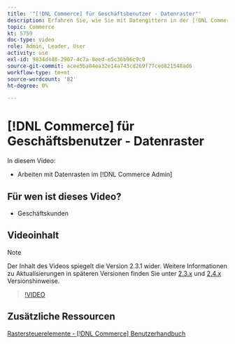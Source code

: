 ```yaml
---
title: '"[!DNL Commerce] für Geschäftsbenutzer - Datenraster"'
description: Erfahren Sie, wie Sie mit Datengittern in der [!DNL Commerce Admin].
topic: Commerce
kt: 5759
doc-type: video
role: Admin, Leader, User
activity: use
exl-id: 9834d448-2907-4c7a-8eed-e5c36b96c9c9
source-git-commit: acee5ba84ea32e14a743cd269f77ced821548ad6
workflow-type: tm+mt
source-wordcount: '82'
ht-degree: 0%

---
```


# [!DNL Commerce] für Geschäftsbenutzer - Datenraster

In diesem Video:

- Arbeiten mit Datenrasten im [!DNL Commerce Admin]

## Für wen ist dieses Video?

- Geschäftskunden

## Videoinhalt

>[!NOTE]
>
>Der Inhalt des Videos spiegelt die Version 2.3.1 wider. Weitere Informationen zu Aktualisierungen in späteren Versionen finden Sie unter [ 2.3.x](https://devdocs.magento.com/guides/v2.3/release-notes/bk-release-notes.html) und [2.4.x](https://devdocs.magento.com/guides/v2.4/release-notes/bk-release-notes.html) Versionshinweise.

>[!VIDEO](https://video.tv.adobe.com/v/35960?quality=12&learn=on)

## Zusätzliche Ressourcen

[Rastersteuerelemente - [!DNL Commerce] Benutzerhandbuch](https://docs.magento.com/user-guide/stores/admin-grid-controls.html)
